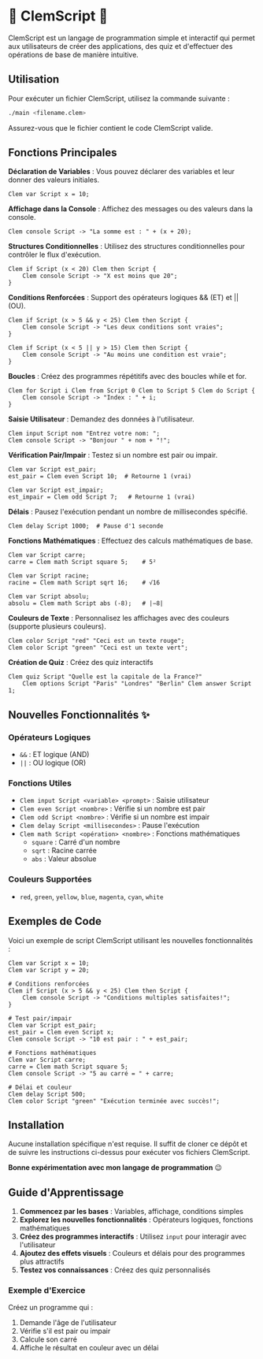 
# 🍥 ClemScript 🤭

ClemScript est un langage de programmation simple et interactif qui permet aux utilisateurs de créer des applications, des quiz et d'effectuer des opérations de base de manière intuitive.

## Utilisation

Pour exécuter un fichier ClemScript, utilisez la commande suivante :

```bash
./main <filename.clem>
```
Assurez-vous que le fichier contient le code ClemScript valide.

## Fonctions Principales

**Déclaration de Variables** : Vous pouvez déclarer des variables et leur donner des valeurs initiales.

```
Clem var Script x = 10;
```
**Affichage dans la Console** : Affichez des messages ou des valeurs dans la console.

```
Clem console Script -> "La somme est : " + (x + 20);
```
**Structures Conditionnelles** : Utilisez des structures conditionnelles pour contrôler le flux d'exécution.

```
Clem if Script (x < 20) Clem then Script {
    Clem console Script -> "X est moins que 20";
}
```

**Conditions Renforcées** : Support des opérateurs logiques && (ET) et || (OU).

```
Clem if Script (x > 5 && y < 25) Clem then Script {
    Clem console Script -> "Les deux conditions sont vraies";
}

Clem if Script (x < 5 || y > 15) Clem then Script {
    Clem console Script -> "Au moins une condition est vraie";
}
```

**Boucles** : Créez des programmes répétitifs avec des boucles while et for.

```
Clem for Script i Clem from Script 0 Clem to Script 5 Clem do Script {
    Clem console Script -> "Index : " + i;
}
```

**Saisie Utilisateur** : Demandez des données à l'utilisateur.

```
Clem input Script nom "Entrez votre nom: ";
Clem console Script -> "Bonjour " + nom + "!";
```

**Vérification Pair/Impair** : Testez si un nombre est pair ou impair.

```
Clem var Script est_pair;
est_pair = Clem even Script 10;  # Retourne 1 (vrai)

Clem var Script est_impair;
est_impair = Clem odd Script 7;   # Retourne 1 (vrai)
```

**Délais** : Pausez l'exécution pendant un nombre de millisecondes spécifié.

```
Clem delay Script 1000;  # Pause d'1 seconde
```

**Fonctions Mathématiques** : Effectuez des calculs mathématiques de base.

```
Clem var Script carre;
carre = Clem math Script square 5;    # 5²

Clem var Script racine;
racine = Clem math Script sqrt 16;    # √16

Clem var Script absolu;
absolu = Clem math Script abs (-8);   # |−8|
```

**Couleurs de Texte** : Personnalisez les affichages avec des couleurs (supporte plusieurs couleurs).

```
Clem color Script "red" "Ceci est un texte rouge";
Clem color Script "green" "Ceci est un texte vert";
```

**Création de Quiz** : Créez des quiz interactifs

```
Clem quiz Script "Quelle est la capitale de la France?" 
    Clem options Script "Paris" "Londres" "Berlin" Clem answer Script 1;
 ```

## Nouvelles Fonctionnalités ✨

### Opérateurs Logiques
- `&&` : ET logique (AND)
- `||` : OU logique (OR)

### Fonctions Utiles
- `Clem input Script <variable> <prompt>` : Saisie utilisateur
- `Clem even Script <nombre>` : Vérifie si un nombre est pair
- `Clem odd Script <nombre>` : Vérifie si un nombre est impair
- `Clem delay Script <millisecondes>` : Pause l'exécution
- `Clem math Script <opération> <nombre>` : Fonctions mathématiques
  - `square` : Carré d'un nombre
  - `sqrt` : Racine carrée
  - `abs` : Valeur absolue

### Couleurs Supportées
- `red`, `green`, `yellow`, `blue`, `magenta`, `cyan`, `white`

## Exemples de Code 

Voici un exemple de script ClemScript utilisant les nouvelles fonctionnalités :

```
Clem var Script x = 10;
Clem var Script y = 20;

# Conditions renforcées
Clem if Script (x > 5 && y < 25) Clem then Script {
    Clem console Script -> "Conditions multiples satisfaites!";
}

# Test pair/impair
Clem var Script est_pair;
est_pair = Clem even Script x;
Clem console Script -> "10 est pair : " + est_pair;

# Fonctions mathématiques
Clem var Script carre;
carre = Clem math Script square 5;
Clem console Script -> "5 au carré = " + carre;

# Délai et couleur
Clem delay Script 500;
Clem color Script "green" "Exécution terminée avec succès!";
```

## Installation
Aucune installation spécifique n'est requise. Il suffit de cloner ce dépôt et de suivre les instructions ci-dessus pour exécuter vos fichiers ClemScript.

**Bonne expérimentation avec mon langage de programmation** 😉

## Guide d'Apprentissage

1. **Commencez par les bases** : Variables, affichage, conditions simples
2. **Explorez les nouvelles fonctionnalités** : Opérateurs logiques, fonctions mathématiques
3. **Créez des programmes interactifs** : Utilisez `input` pour interagir avec l'utilisateur
4. **Ajoutez des effets visuels** : Couleurs et délais pour des programmes plus attractifs
5. **Testez vos connaissances** : Créez des quiz personnalisés

### Exemple d'Exercice
Créez un programme qui :
1. Demande l'âge de l'utilisateur
2. Vérifie s'il est pair ou impair
3. Calcule son carré
4. Affiche le résultat en couleur avec un délai

